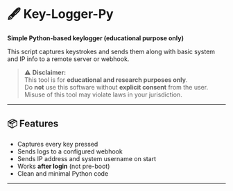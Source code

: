 # 🖋️ Key-Logger-Py  
**Simple Python-based keylogger (educational purpose only)**

This script captures keystrokes and sends them along with basic system and IP info to a remote server or webhook.

> ⚠️ **Disclaimer:**  
This tool is for **educational and research purposes only**.  
Do **not** use this software without **explicit consent** from the user.  
Misuse of this tool may violate laws in your jurisdiction.

---

## 📦 Features
- Captures every key pressed
- Sends logs to a configured webhook
- Sends IP address and system username on start
- Works **after login** (not pre-boot)
- Clean and minimal Python code

---
